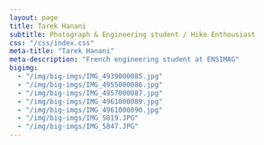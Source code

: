 ```yaml
---
layout: page
title: Tarek Hanani
subtitle: Photograph & Engineering student / Hike Enthousiast
css: "/css/index.css"
meta-title: "Tarek Hanani"
meta-description: "French engineering student at ENSIMAG"
bigimg:
  - "/img/big-imgs/IMG_4939000085.jpg"
  - "/img/big-imgs/IMG_4955000086.jpg"
  - "/img/big-imgs/IMG_4957000087.jpg"
  - "/img/big-imgs/IMG_4961000089.jpg"
  - "/img/big-imgs/IMG_4961000090.jpg"
  - "/img/big-imgs/IMG_5819.JPG"
  - "/img/big-imgs/IMG_5847.JPG"
---
```

